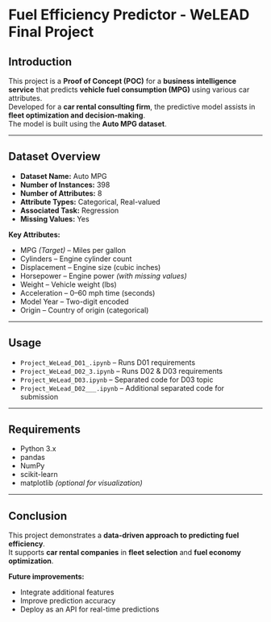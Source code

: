 # Fuel Efficiency Predictor - WeLEAD Final Project

## Introduction
This project is a **Proof of Concept (POC)** for a **business intelligence service** that predicts **vehicle fuel consumption (MPG)** using various car attributes.  
Developed for a **car rental consulting firm**, the predictive model assists in **fleet optimization and decision-making**.  
The model is built using the **Auto MPG dataset**.

---

## Dataset Overview
- **Dataset Name:** Auto MPG  
- **Number of Instances:** 398  
- **Number of Attributes:** 8  
- **Attribute Types:** Categorical, Real-valued  
- **Associated Task:** Regression  
- **Missing Values:** Yes  

**Key Attributes:**  
- MPG *(Target)* – Miles per gallon  
- Cylinders – Engine cylinder count  
- Displacement – Engine size (cubic inches)  
- Horsepower – Engine power *(with missing values)*  
- Weight – Vehicle weight (lbs)  
- Acceleration – 0–60 mph time (seconds)  
- Model Year – Two-digit encoded  
- Origin – Country of origin (categorical)  

---

## Usage

- `Project_WeLead_D01_.ipynb` – Runs D01 requirements  
- `Project_WeLead_D02_3.ipynb` – Runs D02 & D03 requirements  
- `Project_WeLead_D03.ipynb` – Separated code for D03 topic  
- `Project_WeLead_D02___.ipynb` – Additional separated code for submission  

---

## Requirements
- Python 3.x  
- pandas  
- NumPy  
- scikit-learn  
- matplotlib *(optional for visualization)*  

---

## Conclusion
This project demonstrates a **data-driven approach to predicting fuel efficiency**.  
It supports **car rental companies** in **fleet selection** and **fuel economy optimization**.  

**Future improvements:**  
- Integrate additional features  
- Improve prediction accuracy  
- Deploy as an API for real-time predictions  
